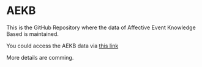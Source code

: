 # AEKB
This is the GitHub Repository where the data of Affective Event Knowledge Based is maintained. 

You could access  the AEKB data via [this link](https://drive.google.com/drive/u/0/folders/14QpU8x9FEFuyUYnallFMcjf8FbpIv_Qb)

More details are comming. 
